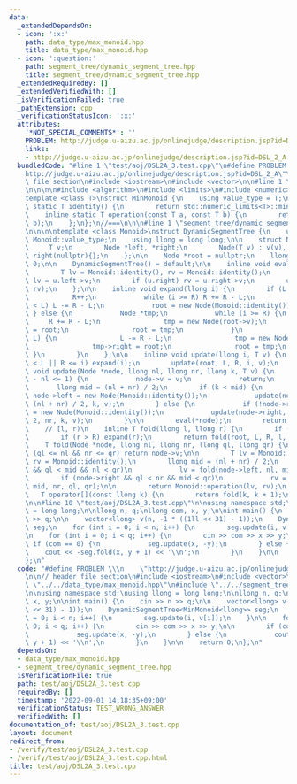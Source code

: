 ```yaml
---
data:
  _extendedDependsOn:
  - icon: ':x:'
    path: data_type/max_monoid.hpp
    title: data_type/max_monoid.hpp
  - icon: ':question:'
    path: segment_tree/dynamic_segment_tree.hpp
    title: segment_tree/dynamic_segment_tree.hpp
  _extendedRequiredBy: []
  _extendedVerifiedWith: []
  _isVerificationFailed: true
  _pathExtension: cpp
  _verificationStatusIcon: ':x:'
  attributes:
    '*NOT_SPECIAL_COMMENTS*': ''
    PROBLEM: http://judge.u-aizu.ac.jp/onlinejudge/description.jsp?id=DSL_2_A
    links:
    - http://judge.u-aizu.ac.jp/onlinejudge/description.jsp?id=DSL_2_A
  bundledCode: "#line 1 \"test/aoj/DSL2A_3.test.cpp\"\n#define PROBLEM \\\n    \"\
    http://judge.u-aizu.ac.jp/onlinejudge/description.jsp?id=DSL_2_A\"\n\n// header\
    \ file section\n#include <iostream>\n#include <vector>\n\n#line 1 \"data_type/max_monoid.hpp\"\
    \n\n\n\n#include <algorithm>\n#include <limits>\n#include <numeric>\n\n//===\n\
    template <class T>\nstruct MinMonoid {\n    using value_type = T;\n    inline\
    \ static T identity() {\n        return std::numeric_limits<T>::min();\n    };\n\
    \    inline static T operation(const T a, const T b) {\n        return std::max(a,\
    \ b);\n    };\n};\n//===\n\n\n#line 1 \"segment_tree/dynamic_segment_tree.hpp\"\
    \n\n\n\ntemplate <class Monoid>\nstruct DynamicSegmentTree {\n    using T = typename\
    \ Monoid::value_type;\n    using llong = long long;\n\n    struct Node {\n   \
    \     T v;\n        Node *left, *right;\n        Node(T v) : v(v), left(nullptr),\
    \ right(nullptr){};\n    };\n\n    Node *root = nullptr;\n    llong L = 0, R =\
    \ 0;\n\n    DynamicSegmentTree() = default;\n\n    inline void eval(Node &u) {\n\
    \        T lv = Monoid::identity(), rv = Monoid::identity();\n        if (u.left)\
    \ lv = u.left->v;\n        if (u.right) rv = u.right->v;\n        u.v = Monoid::operation(lv,\
    \ rv);\n    };\n\n    inline void expand(llong i) {\n        if (L == R) {\n \
    \           R++;\n            while (i >= R) R += R - L;\n            while (i\
    \ < L) L -= R - L;\n            root = new Node(Monoid::identity());\n       \
    \ } else {\n            Node *tmp;\n            while (i >= R) {\n           \
    \     R += R - L;\n                tmp = new Node(root->v);\n                tmp->left\
    \ = root;\n                root = tmp;\n            }\n            while (i <\
    \ L) {\n                L -= R - L;\n                tmp = new Node(root->v);\n\
    \                tmp->right = root;\n                root = tmp;\n           \
    \ }\n        }\n    };\n\n    inline void update(llong i, T v) {\n        if (i\
    \ < L || R <= i) expand(i);\n        update(root, L, R, i, v);\n    };\n\n   \
    \ void update(Node *node, llong nl, llong nr, llong k, T v) {\n        if (nr\
    \ - nl <= 1) {\n            node->v = v;\n            return;\n        }\n\n \
    \       llong mid = (nl + nr) / 2;\n        if (k < mid) {\n            if (!node->left)\
    \ node->left = new Node(Monoid::identity());\n            update(node->left, nl,\
    \ (nl + nr) / 2, k, v);\n        } else {\n            if (!node->right) node->right\
    \ = new Node(Monoid::identity());\n            update(node->right, (nl + nr) /\
    \ 2, nr, k, v);\n        }\n\n        eval(*node);\n        return;\n    }\n\n\
    \    // [l, r)\n    inline T fold(llong l, llong r) {\n        if (l < L) expand(l);\n\
    \        if (r > R) expand(r);\n        return fold(root, L, R, l, r);\n    };\n\
    \    T fold(Node *node, llong nl, llong nr, llong ql, llong qr) {\n        if\
    \ (ql <= nl && nr <= qr) return node->v;\n\n        T lv = Monoid::identity(),\
    \ rv = Monoid::identity();\n        llong mid = (nl + nr) / 2;\n        if (node->left\
    \ && ql < mid && nl < qr)\n            lv = fold(node->left, nl, mid, ql, qr);\n\
    \        if (node->right && ql < nr && mid < qr)\n            rv = fold(node->right,\
    \ mid, nr, ql, qr);\n\n        return Monoid::operation(lv, rv);\n    };\n\n \
    \   T operator[](const llong k) {\n        return fold(k, k + 1);\n    };\n};\n\
    \n\n#line 10 \"test/aoj/DSL2A_3.test.cpp\"\n\nusing namespace std;\nusing llong\
    \ = long long;\n\nllong n, q;\nllong com, x, y;\n\nint main() {\n    cin >> n\
    \ >> q;\n\n    vector<llong> v(n, -1 * ((1ll << 31) - 1));\n    DynamicSegmentTree<MinMonoid<llong>>\
    \ seg;\n    for (int i = 0; i < n; i++) {\n        seg.update(i, v[i]);\n    }\n\
    \n    for (int i = 0; i < q; i++) {\n        cin >> com >> x >> y;\n\n       \
    \ if (com == 0) {\n            seg.update(x, -y);\n        } else {\n        \
    \    cout << -seg.fold(x, y + 1) << '\\n';\n        }\n    }\n\n    return 0;\n\
    };\n"
  code: "#define PROBLEM \\\n    \"http://judge.u-aizu.ac.jp/onlinejudge/description.jsp?id=DSL_2_A\"\
    \n\n// header file section\n#include <iostream>\n#include <vector>\n\n#include\
    \ \"../../data_type/max_monoid.hpp\"\n#include \"../../segment_tree/dynamic_segment_tree.hpp\"\
    \n\nusing namespace std;\nusing llong = long long;\n\nllong n, q;\nllong com,\
    \ x, y;\n\nint main() {\n    cin >> n >> q;\n\n    vector<llong> v(n, -1 * ((1ll\
    \ << 31) - 1));\n    DynamicSegmentTree<MinMonoid<llong>> seg;\n    for (int i\
    \ = 0; i < n; i++) {\n        seg.update(i, v[i]);\n    }\n\n    for (int i =\
    \ 0; i < q; i++) {\n        cin >> com >> x >> y;\n\n        if (com == 0) {\n\
    \            seg.update(x, -y);\n        } else {\n            cout << -seg.fold(x,\
    \ y + 1) << '\\n';\n        }\n    }\n\n    return 0;\n};\n"
  dependsOn:
  - data_type/max_monoid.hpp
  - segment_tree/dynamic_segment_tree.hpp
  isVerificationFile: true
  path: test/aoj/DSL2A_3.test.cpp
  requiredBy: []
  timestamp: '2022-09-01 14:18:35+09:00'
  verificationStatus: TEST_WRONG_ANSWER
  verifiedWith: []
documentation_of: test/aoj/DSL2A_3.test.cpp
layout: document
redirect_from:
- /verify/test/aoj/DSL2A_3.test.cpp
- /verify/test/aoj/DSL2A_3.test.cpp.html
title: test/aoj/DSL2A_3.test.cpp
---
```

